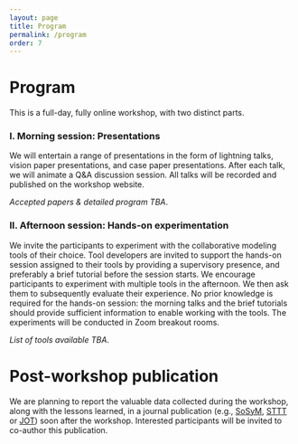 ```yaml
---
layout: page
title: Program
permalink: /program
order: 7
---
```


# Program

This is a full-day, fully online workshop, with two distinct parts.

### **I. Morning session: Presentations**
We will entertain a range of presentations in the form of lightning talks, vision paper presentations, and case paper presentations. After each talk, we will animate a Q&A discussion session. All talks will be recorded and published on the workshop website.

*Accepted papers & detailed program TBA*.


### **II. Afternoon session: Hands-on experimentation**
We invite the participants to experiment with the collaborative modeling tools of their choice.
Tool developers are invited to support the hands-on session assigned to their tools by providing a supervisory presence, and preferably a brief tutorial before the session starts. We encourage participants to experiment with multiple tools in the afternoon.
We then ask them to subsequently evaluate their experience.
No prior knowledge is required for the hands-on session: the morning talks and the brief tutorials should provide sufficient information to enable working with the tools. The experiments will be conducted in Zoom breakout rooms.

*List of tools available TBA*.


# Post-workshop publication

We are planning to report the valuable data collected during the workshop, along with the lessons learned, in a journal publication (e.g., [SoSyM](https://www.sosym.org/), [STTT](https://www.springer.com/journal/10009) or [JOT](http://www.jot.fm/)) soon after the workshop. Interested participants will be invited to co-author this publication.
